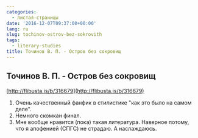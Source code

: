 ```yaml
---
categories:
  - листая-страницы
date: '2016-12-07T09:37:00+00:00'
lang: ru
slug: tochinov-ostrov-bez-sokrovith
tags:
  - literary-studies
title: Точинов В. П. - Остров без сокровищ
---
```


## Точинов В. П. - Остров без сокровищ

[http://flibusta.is/b/316679](http://flibusta.is/b/316679)

<!--more-->

1.  Очень качественный фанфик в стилистике "как это было на самом деле".
2.  Немного скомкан финал.
3.  Мне вообще нравится (пока) такая литература. Наверное потому, что я апофенией (СПГС) не страдаю. А наслаждаюсь.
